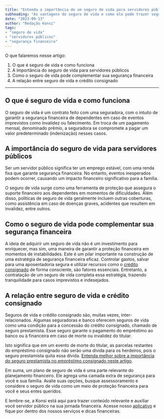 ```yaml
---
title: "Entenda a importância de um seguro de vida para servidores públicos"
subheading: "As vantagens do seguro de vida e como ele pode trazer segurança para sua família"
date: "2023-09-13"
author: "Redação Konsi"
tags:
- "seguro de vida"
- "servidores públicos"
- "segurança financeira"
---
```


O que falaremos nesse artigo:

1. O que é seguro de vida e como funciona
2. A importância do seguro de vida para servidores públicos
3. Como o seguro de vida pode complementar sua segurança financeira
4. A relação entre seguro de vida e crédito consignado

---

## O que é seguro de vida e como funciona

O seguro de vida é um contrato feito com uma seguradora, com o intuito de garantir a segurança financeira de dependentes em caso de eventos imprevistos como invalidez ou falecimento. Em troca de um pagamento mensal, denominado prêmio, a seguradora se compromete a pagar um valor predeterminado (indenização) nesses casos.

## A importância do seguro de vida para servidores públicos

Ser um servidor público significa ter um emprego estável, com uma renda fixa que garante segurança financeira. No entanto, eventos inesperados podem ocorrer, causando um impacto financeiro significativo para a família.

O seguro de vida surge como uma ferramenta de proteção que assegura o suporte financeiro aos dependentes em momentos de dificuldades. Além disso, políticas de seguro de vida geralmente incluem outras coberturas, como assistência em caso de doenças graves, acidentes que resultem em invalidez, entre outros. 

## Como o seguro de vida pode complementar sua segurança financeira

A ideia de adquirir um seguro de vida não é um investimento para enriquecer, mas sim, uma maneira de garantir a proteção financeira em momentos de instabilidades. Este é um pilar importante na construção de uma estratégia de segurança financeira eficaz. Controlar gastos, salvar para uma aposentadoria segura e utilizar recursos como o [crédito consignado](https://konsi.com.br/postagens/por-que-o-crdito-consignado-a-melhor-escolha-para-servidores-pblicos) de forma consciente, são fatores essenciais. Entretanto, a contratação de um seguro de vida completa essa estratégia, trazendo tranquilidade para casos imprevistos e indesejados.

## A relação entre seguro de vida e crédito consignado

Seguros de vida e crédito consignado são, muitas vezes, inter-relacionados. Algumas seguradoras e banco oferecem seguros de vida como uma condição para a concessão do crédito consignado, chamado de seguro prestamista. Esse seguro garante o pagamento do empréstimo ao banco ou à financeira em caso de morte ou invalidez do titular.

Isto significa que em um evento de morte do titular, as parcelas restantes do empréstimo consignado não serão uma dívida para os herdeiros, pois o seguro prestamista quita essa dívida. [Entenda melhor sobre a importância do seguro prestamista no empréstimo consignado neste artigo](https://konsi.com.br/postagens/a-importncia-do-seguro-prestamista-no-emprstimo-consignado).

Em suma, um plano de seguro de vida é uma parte relevante do planejamento financeiro. Ele agrega uma camada extra de segurança para você e sua família. Avalie suas opções, busque assessoramento e considere o seguro de vida como um meio de proteção financeira para você e seus entes queridos.

E lembre-se, a Konsi está aqui para trazer conteúdo relevante e auxiliar você servidor público na sua jornada financeira. Acesse nosso [aplicativo](https://konsi.com.br/download-app) e fique por dentro dos nossos serviços e dicas financeiras.

